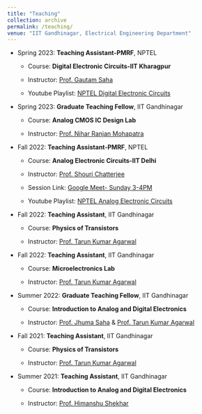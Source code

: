 ```yaml
---
title: "Teaching"
collection: archive
permalink: /teaching/
venue: "IIT Gandhinagar, Electrical Engineering Department"
---
```

* Spring 2023: **Teaching Assistant-PMRF**, NPTEL
 
  * Course: **Digital Electronic Circuits-IIT Kharagpur**
  
  * Instructor: [Prof. Gautam Saha](http://www.iitkgp.ac.in/department/EC/faculty/ec-gsaha)
  
  * Youtube Playlist: [NPTEL Digital Electronic Circuits](https://www.youtube.com/playlist?list=PLUSiNOu9YYdR-x4SULe-9Ww8_z79dONxw)

* Spring 2023: **Graduate Teaching Fellow**, IIT Gandhinagar
 
  * Course: **Analog CMOS IC Design Lab**

  * Instructor: [Prof. Nihar Ranjan Mohapatra](http://people.iitgn.ac.in/~nihar/)

* Fall 2022: **Teaching Assistant-PMRF**, NPTEL
 
  * Course: **Analog Electronic Circuits-IIT Delhi**

  * Instructor: [Prof. Shouri Chatterjee](https://web.iitd.ac.in/~shouri/)
  * Session Link: [Google Meet- Sunday 3-4PM](https://meet.google.com/guz-mpsg-usm)
  * Youtube Playlist: [NPTEL Analog Electronic Circuits](https://www.youtube.com/playlist?list=PLUSiNOu9YYdQctZEvUgvIq1Lr9j44rhFy)

* Fall 2022: **Teaching Assistant**, IIT Gandhinagar
 
  * Course: **Physics of Transistors**

  * Instructor: [Prof. Tarun Kumar Agarwal](https://iitgn.ac.in/faculty/ee/fac-tarun)
  
* Fall 2022: **Teaching Assistant**, IIT Gandhinagar
 
  * Course: **Microelectronics Lab**

  * Instructor: [Prof. Tarun Kumar Agarwal](https://iitgn.ac.in/faculty/ee/fac-tarun)
  
* Summer 2022: **Graduate Teaching Fellow**, IIT Gandhinagar

  * Course: **Introduction to Analog and Digital Electronics**

  * Instructor: [Prof. Jhuma Saha](https://iitgn.ac.in/faculty/ee/fac-jhuma) & [Prof. Tarun Kumar Agarwal](https://iitgn.ac.in/faculty/ee/fac-tarun)

* Fall 2021: **Teaching Assistant**, IIT Gandhinagar
 
  * Course: **Physics of Transistors**

  * Instructor: [Prof. Tarun Kumar Agarwal](https://iitgn.ac.in/faculty/ee/fac-tarun)

* Summer 2021: **Teaching Assistant**, IIT Gandhinagar

  * Course: **Introduction to Analog and Digital Electronics**

  * Instructor: [Prof. Himanshu Shekhar](https://iitgn.ac.in/faculty/ee/fac-himanshu)
